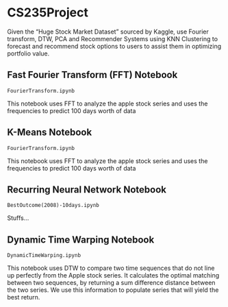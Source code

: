 # CS235Project
Given the “Huge Stock Market Dataset” sourced by Kaggle, use Fourier transform, DTW, PCA and Recommender Systems using KNN Clustering to forecast and recommend stock options to users to assist them in optimizing portfolio value.

## Fast Fourier Transform (FFT) Notebook
`FourierTransform.ipynb`

This notebook uses FFT to analyze the apple stock series and uses the frequencies to predict 100 days worth of data

## K-Means Notebook
`FourierTransform.ipynb`

This notebook uses FFT to analyze the apple stock series and uses the frequencies to predict 100 days worth of data

## Recurring Neural Network Notebook
`BestOutcome(2008)-10days.ipynb`

Stuffs...

## Dynamic Time Warping Notebook
`DynamicTimeWarping.ipynb`

This notebook uses DTW to compare two time sequences that do not line up perfectly from the Apple stock series. It calculates the optimal matching between two sequences, by returning a sum difference distance between the two series. We use this information to populate series that will yield the best return.
